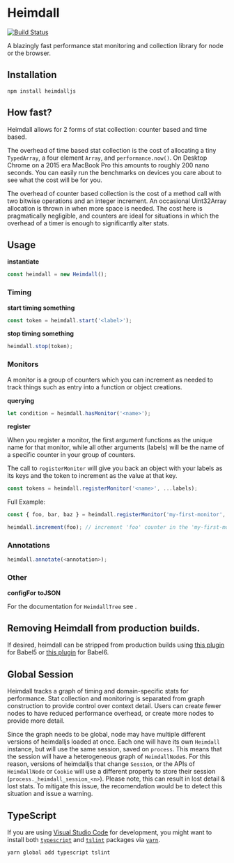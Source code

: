 # Heimdall

[![Build Status](https://travis-ci.org/heimdalljs/heimdalljs-lib.svg?branch=master)](https://travis-ci.org/heimdalljs/heimdalljs-lib)

A blazingly fast performance stat monitoring and collection library for
node or the browser.

## Installation

```cli
npm install heimdalljs
```

## How fast?

Heimdall allows for 2 forms of stat collection: counter based and time
based.

The overhead of time based stat collection is the cost of allocating a
 tiny `TypedArray`, a four element `Array`, and `performance.now()`. On
Desktop Chrome on a 2015 era MacBook Pro this amounts to roughly 200
nano seconds. You can easily run the benchmarks on devices you care about
 to see what the cost will be for you.

The overhead of counter based collection is the cost of a method call
 with two bitwise operations and an integer increment.  An occasional
 Uint32Array allocation is thrown in when more space is needed. The cost
 here is pragmatically negligible, and counters are ideal for situations
 in which the overhead of a timer is enough to significantly alter stats.

## Usage

**instantiate**
```js
const heimdall = new Heimdall();
```

### Timing
**start timing something**
```js
const token = heimdall.start('<label>');
```

**stop timing something**
```js
heimdall.stop(token);
```

### Monitors

A monitor is a group of counters which you can increment as needed to track things such as entry
into a function or object creations.

**querying**
```js
let condition = heimdall.hasMonitor('<name>');
```

**register**

When you register a monitor, the first argument functions as the unique name for that monitor,
while all other arguments (labels) will be the name of a specific counter in your group of counters.

The call to `registerMonitor` will give you back an object with your labels as its keys and
the token to increment as the value at that key.

```js
const tokens = heimdall.registerMonitor('<name>', ...labels);
```

Full Example:
```js
const { foo, bar, baz } = heimdall.registerMonitor('my-first-monitor', 'foo', 'bar', 'baz');

heimdall.increment(foo); // increment 'foo' counter in the 'my-first-monitor' group.
```

### Annotations

```js
heimdall.annotate(<annotation>);
```

### Other

**configFor**
**toJSON**

For the documentation for `HeimdallTree` see []().

## Removing Heimdall from production builds.

If desired, heimdall can be stripped from production builds using
[this plugin](https://github.com/heimdalljs/babel5-plugin-strip-heimdall) for Babel5 or [this plugin]() for Babel6.

## Global Session

Heimdall tracks a graph of timing and domain-specific stats for performance.
Stat collection and monitoring is separated from graph construction to provide
control over context detail.  Users can create fewer nodes to have reduced
performance overhead, or create more nodes to provide more detail.

Since the graph needs to be global, node may have multiple different versions of heimdalljs loaded at
once.  Each one will have its own `Heimdall` instance, but will use the same
session, saved on `process`.  This means that the session will have a
heterogeneous graph of `HeimdallNode`s.  For this reason, versions of heimdalljs
that change `Session`, or the APIs of `HeimdallNode` or `Cookie` will use a
different property to store their session (`process._heimdall_session_<n>`). Please note, this can result in lost detail & lost stats. To mitigate this issue, the recomendation would be to detect this situation and issue a warning.

## TypeScript

If you are using [Visual Studio Code](https://code.visualstudio.com/) for development,
you might want to install both [`typescript`](https://github.com/Microsoft/TypeScript)
and [`tslint`](https://github.com/palantir/tslint) packages via [`yarn`](https://yarnpkg.com/en/).

```sh
yarn global add typescript tslint
```
